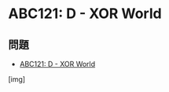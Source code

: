 # ABC121: D - XOR World

## 問題

* [ABC121: D - XOR World](https://atcoder.jp/contests/abc121/tasks/abc121_d)

[img]